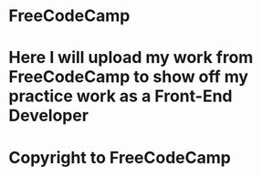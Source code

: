 # FreeCodeCamp
# Here I will upload my work from FreeCodeCamp to show off my practice work as a Front-End Developer
# Copyright to FreeCodeCamp
